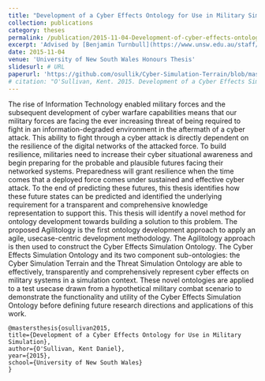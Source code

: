 ```yaml
---
title: "Development of a Cyber Effects Ontology for Use in Military Simulation"
collection: publications
category: theses
permalink: /publication/2015-11-04-Development-of-cyber-effects-ontology
excerpt: 'Advised by [Benjamin Turnbull](https://www.unsw.edu.au/staff/benjamin-turnbull) at the [University of New South Wales Canberra](https://www.unsw.edu.au/canberra).'
date: 2015-11-04
venue: 'University of New South Wales Honours Thesis'
slidesurl: # URL
paperurl: 'https://github.com/osullik/Cyber-Simulation-Terrain/blob/master/Thesis.pdf'
# citation: "O'Sullivan, Kent. 2015. Development of a Cyber Effects Simulation Ontology for Use in Military Simulation. UNSW Honours Thesis"
---
```


The rise of Information Technology enabled military forces and the subsequent development of cyber warfare capabilities means that our military forces are facing the ever increasing threat of being required to fight in an information-degraded environment in the aftermath of a cyber attack. 
This ability to fight through a cyber attack is directly dependent on the resilience of the digital networks of the attacked force. 
To build resilience, militaries need to increase their cyber situational awareness and begin preparing for the probable and plausible futures facing their networked systems. 
Preparedness will grant resilience when the time comes that a deployed force comes under sustained and effective cyber attack. 
To the end of predicting these futures, this thesis identifies how these future states can be predicted and identified the underlying requirement for a transparent and comprehensive knowledge representation to support this. 
This thesis will identify a novel method for ontology development towards building a solution to this problem. 
The proposed Agilitology is the first ontology development approach to apply an agile, usecase-centric development methodology. 
The Agilitology approach is then used to construct the Cyber Effects Simulation Ontology. 
The Cyber Effects Simulation Ontology and its two component sub-ontologies: the Cyber Simulation Terrain and the Threat Simulation Ontology are able to effectively, transparently and comprehensively represent cyber effects on military systems in a simulation context. 
These novel ontologies are applied to a test usecase drawn from a hypothetical military combat scenario to demonstrate the functionality and utility of the Cyber Effects Simulation Ontology before defining future research directions and applications of this work.

    @mastersthesis{osullivan2015,
    title={Development of a Cyber Effects Ontology for Use in Military Simulation},
    author={O'Sullivan, Kent Daniel},
    year={2015},
    school={University of New South Wales}
    }